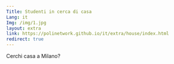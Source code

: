 ```yaml
---
Title: Studenti in cerca di casa
Lang: it
Img: /img/1.jpg
layout: extra
link: https://polinetwork.github.io/it/extra/house/index.html
redirect: true
---
```

Cerchi casa a Milano?
